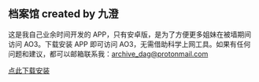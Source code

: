 ## 档案馆 created by 九澄

这是我自己业余时间开发的 APP，只有安卓版，是为了方便更多姐妹在被墙期间访问 AO3。下载安装 APP 即可访问 AO3，无需借助科学上网工具。如果有任何问题和建议，都可以邮箱联系我：archive_dag@protonmail.com

[点此下载安装](https://github.com/jiucheng09/ourAO3/releases/download/v0.1-alpha/app-release.apk) <span id="01dlcount"></span>

<script src="https://cdn.staticfile.org/jquery/3.4.1/jquery.min.js"></script>
<script>
getDlCount('https://api.github.com/repos/jiucheng09/ourAO3/releases/assets/19114150', '#01dlcount');
function getDlCount(url, selector) {
    $.get(url, function (data) {
    $(selector).html('下载次数：' + data.download_count);
  });
}
</script>
